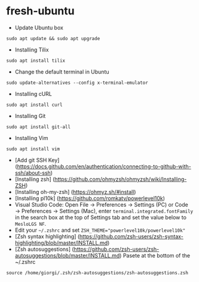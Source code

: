 # fresh-ubuntu
* Update Ubuntu box
```
sudo apt update && sudo apt upgrade
```
* Installing Tilix
```
sudo apt install tilix
```
* Change the default terminal in Ubuntu
```
sudo update-alternatives --config x-terminal-emulator
```
* Installing cURL
```
sudo apt install curl
```
* Installing Git
```
sudo apt install git-all
```
* Installing Vim
```
sudo apt install vim
```
 
* [Add git SSH Key]
(https://docs.github.com/en/authentication/connecting-to-github-with-ssh/about-ssh)
* [Installing zsh]
(https://github.com/ohmyzsh/ohmyzsh/wiki/Installing-ZSH)
* [Installing oh-my-zsh]
(https://ohmyz.sh/#install)
* [Installing pl10k]
(https://github.com/romkatv/powerlevel10k)
* Visual Studio Code: Open File → Preferences → Settings (PC) or Code → Preferences → Settings (Mac), enter `terminal.integrated.fontFamily` in the search box at the top of Settings tab and set the value below to `MesloLGS NF`. 
* Edit your `~/.zshrc` and set `ZSH_THEME="powerlevel10k/powerlevel10k"`
* [Zsh syntax highlighting]
(https://github.com/zsh-users/zsh-syntax-highlighting/blob/master/INSTALL.md)
* [Zsh autosuggestions]
(https://github.com/zsh-users/zsh-autosuggestions/blob/master/INSTALL.md)
Pasete at the bottom of the ~/.zshrc
```
source /home/giorgi/.zsh/zsh-autosuggestions/zsh-autosuggestions.zsh
```

